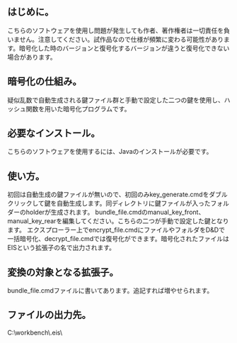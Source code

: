 ## はじめに。
こちらのソフトウェアを使用し問題が発生しても作者、著作権者は一切責任を負いません。注意してください。試作品なので仕様が頻繁に変わる可能性があります。暗号化した時のバージョンと復号化するバージョンが違うと復号化できない場合があります。
## 暗号化の仕組み。
疑似乱数で自動生成される鍵ファイル群と手動で設定した二つの鍵を使用し、ハッシュ関数を用いた暗号化プログラムです。
## 必要なインストール。
こちらのソフトウェアを使用するには、Javaのインストールが必要です。
## 使い方。
初回は自動生成の鍵ファイルが無いので、初回のみkey_generate.cmdをダブルクリックして鍵を自動生成します。同ディレクトリに鍵ファイルが入ったフォルダーのholderが生成されます。
bundle_file.cmdのmanual_key_front、manual_key_rearを編集してください。こちらの二つが手動で設定した鍵となります。
エクスプローラー上でencrypt_file.cmdにファイルやフォルダをD&Dで一括暗号化、decrypt_file.cmdでは復号化ができます。暗号化されたファイルはEISという拡張子の名で出力されます。
## 変換の対象となる拡張子。
bundle_file.cmdファイルに書いてあります。追記すれば増やせられます。
## ファイルの出力先。
C:\workbench\\.eis\
